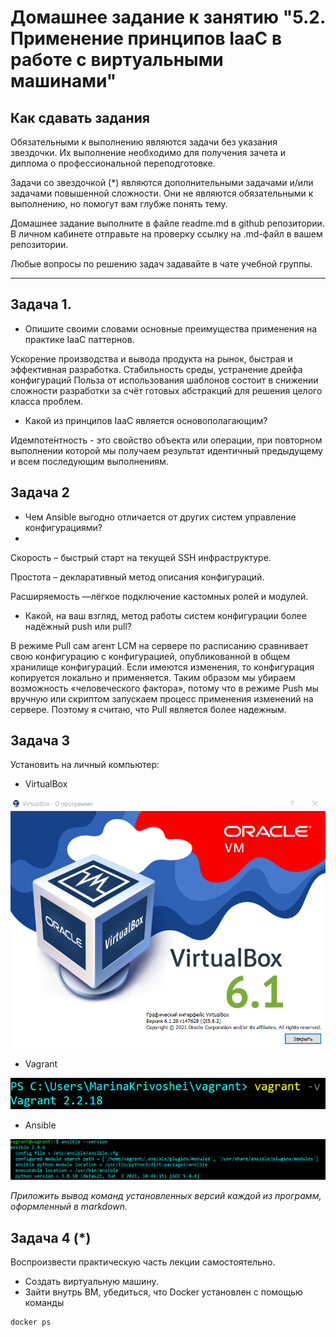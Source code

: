 
# Домашнее задание к занятию "5.2. Применение принципов IaaC в работе с виртуальными машинами"

## Как сдавать задания

Обязательными к выполнению являются задачи без указания звездочки. Их выполнение необходимо для получения зачета и диплома о профессиональной переподготовке.

Задачи со звездочкой (*) являются дополнительными задачами и/или задачами повышенной сложности. Они не являются обязательными к выполнению, но помогут вам глубже понять тему.

Домашнее задание выполните в файле readme.md в github репозитории. В личном кабинете отправьте на проверку ссылку на .md-файл в вашем репозитории.

Любые вопросы по решению задач задавайте в чате учебной группы.

---

## Задача 1.

- Опишите своими словами основные преимущества применения на практике IaaC паттернов.

Ускорение производства и вывода продукта на рынок, быстрая и эффективная разработка.
Стабильность среды, устранение дрейфа конфигураций
Польза от использования шаблонов состоит в снижении сложности разработки за счёт готовых абстракций для решения целого класса проблем.

- Какой из принципов IaaC является основополагающим?

Идемпоте́нтность  - это свойство объекта или операции, при повторном выполнении которой мы получаем результат идентичный предыдущему и всем последующим выполнениям.

## Задача 2

- Чем Ansible выгодно отличается от других систем управление конфигурациями?
- 
Скорость – быстрый старт на текущей SSH инфраструктуре.

Простота – декларативный метод описания конфигураций.

Расширяемость —лёгкое подключение кастомных ролей и модулей.
- Какой, на ваш взгляд, метод работы систем конфигурации более надёжный push или pull?

В режиме Pull сам агент LCM на сервере по расписанию сравнивает свою конфигурацию с конфигурацией, опубликованной в общем хранилище конфигураций. Если имеются изменения, то конфигурация копируется локально и применяется. Таким образом мы убираем возможность  «человеческого фактора», потому что в режиме Push мы вручную или скриптом запускаем процесс применения изменений на сервере.
Поэтому я считаю, что Pull является более надежным.


## Задача 3

Установить на личный компьютер:

- VirtualBox

![img_1.png](img_1.png)

- Vagrant

![img.png](img.png)
- Ansible

![img_2.png](img_2.png)


*Приложить вывод команд установленных версий каждой из программ, оформленный в markdown.*

## Задача 4 (*)

Воспроизвести практическую часть лекции самостоятельно.

- Создать виртуальную машину.
- Зайти внутрь ВМ, убедиться, что Docker установлен с помощью команды
```
docker ps
```
